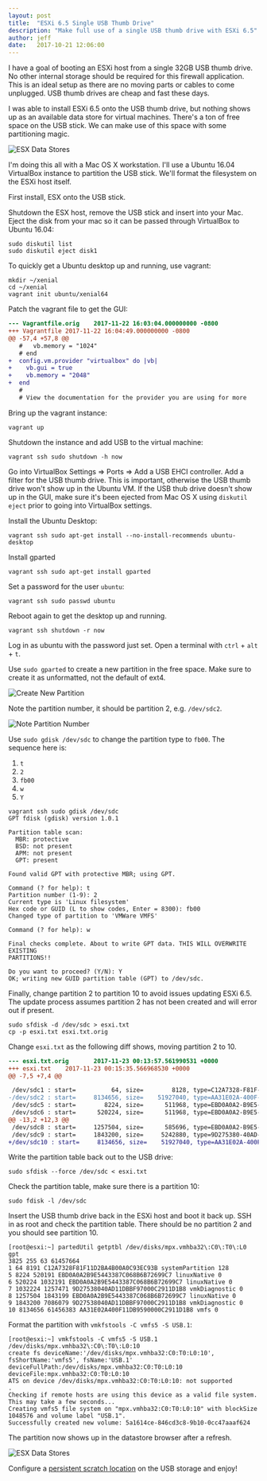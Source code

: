 ```yaml
---
layout: post
title:  "ESXi 6.5 Single USB Thumb Drive"
description: "Make full use of a single USB thumb drive with ESXi 6.5"
author: jeff
date:   2017-10-21 12:06:00
---
```


I have a goal of booting an ESXi host from a single 32GB USB thumb drive.  No
other internal storage should be required for this firewall application.  This
is an ideal setup as there are no moving parts or cables to come unplugged.  USB
thumb drives are cheap and fast these days.

I was able to install ESXi 6.5 onto the USB thumb drive, but nothing shows up as
an available data store for virtual machines.  There's a ton of free space on
the USB stick.  We can make use of this space with some partitioning magic.

![ESX Data Stores](/img/2017-11-22-esxi-tiny-usb/04.png)

I'm doing this all with a Mac OS X workstation.  I'll use a Ubuntu 16.04
VirtualBox instance to partition the USB stick.  We'll format the filesystem on
the ESXi host itself.

First install, ESX onto the USB stick.

Shutdown the ESX host, remove the USB stick and insert into your Mac.  Eject the
disk from your mac so it can be passed through VirtualBox to Ubuntu 16.04:

    sudo diskutil list
    sudo diskutil eject disk1

To quickly get a Ubuntu desktop up and running, use vagrant:

    mkdir ~/xenial
    cd ~/xenial
    vagrant init ubuntu/xenial64

Patch the vagrant file to get the GUI:

```diff
--- Vagrantfile.orig    2017-11-22 16:03:04.000000000 -0800
+++ Vagrantfile 2017-11-22 16:04:49.000000000 -0800
@@ -57,4 +57,8 @@
   #   vb.memory = "1024"
   # end
+  config.vm.provider "virtualbox" do |vb|
+    vb.gui = true
+    vb.memory = "2048"
+  end
   #
   # View the documentation for the provider you are using for more
```

Bring up the vagrant instance:

    vagrant up

Shutdown the instance and add USB to the virtual machine:

    vagrant ssh sudo shutdown -h now

Go into VirtualBox Settings => Ports => Add a USB EHCI controller.  Add a filter
for the USB thumb drive.  This is important, otherwise the USB thumb drive won't
show up in the Ubuntu VM.  If the USB thub drive doesn't show up in the GUI,
make sure it's been ejected from Mac OS X using `diskutil eject` prior to going
into VirtualBox settings.

Install the Ubuntu Desktop:

    vagrant ssh sudo apt-get install --no-install-recommends ubuntu-desktop

Install gparted

    vagrant ssh sudo apt-get install gparted

Set a password for the user `ubuntu`:

    vagrant ssh sudo passwd ubuntu

Reboot again to get the desktop up and running.

    vagrant ssh shutdown -r now

Log in as ubuntu with the password just set.  Open a terminal with `ctrl` +
`alt` + `t`.

Use `sudo gparted` to create a new partition in the free space.  Make sure to create
it as unformatted, not the default of ext4.

![Create New Partition](/img/2017-11-22-esxi-tiny-usb/01.png)

Note the partition number, it should be partition 2, e.g. `/dev/sdc2`.

![Note Partition Number](/img/2017-11-22-esxi-tiny-usb/02.png)

Use `sudo gdisk /dev/sdc` to change the partition type to `fb00`.  The sequence here is:

 1. `t`
 2. `2`
 3. `fb00`
 4. `w`
 4. `Y`

```
vagrant ssh sudo gdisk /dev/sdc
GPT fdisk (gdisk) version 1.0.1

Partition table scan:
  MBR: protective
  BSD: not present
  APM: not present
  GPT: present

Found valid GPT with protective MBR; using GPT.

Command (? for help): t
Partition number (1-9): 2
Current type is 'Linux filesystem'
Hex code or GUID (L to show codes, Enter = 8300): fb00
Changed type of partition to 'VMWare VMFS'

Command (? for help): w

Final checks complete. About to write GPT data. THIS WILL OVERWRITE EXISTING
PARTITIONS!!

Do you want to proceed? (Y/N): Y
OK; writing new GUID partition table (GPT) to /dev/sdc.
```

Finally, change partition 2 to partition 10 to avoid issues updating ESXi 6.5.
The update process assumes partition 2 has not been created and will error out
if present.

```
sudo sfdisk -d /dev/sdc > esxi.txt
cp -p esxi.txt esxi.txt.orig
```

Change `esxi.txt` as the following diff shows, moving partition 2 to 10.

```diff
--- esxi.txt.orig       2017-11-23 00:13:57.561990531 +0000
+++ esxi.txt    2017-11-23 00:15:35.566968530 +0000
@@ -7,5 +7,4 @@

 /dev/sdc1 : start=          64, size=        8128, type=C12A7328-F81F-11D2-BA4B-00A0C93EC93B, uuid=439DBC97-6DB2-4FD1-BDEA-A01FC9F26A49
-/dev/sdc2 : start=     8134656, size=    51927040, type=AA31E02A-400F-11DB-9590-000C2911D1B8, uuid=7661DD41-6B25-4ACA-9A7E-E68F07361B9E
 /dev/sdc5 : start=        8224, size=      511968, type=EBD0A0A2-B9E5-4433-87C0-68B6B72699C7, uuid=CC0591B2-6658-4A25-91CF-1A9765D239A5
 /dev/sdc6 : start=      520224, size=      511968, type=EBD0A0A2-B9E5-4433-87C0-68B6B72699C7, uuid=CDD8851F-3A51-47AD-80E1-F2D504197A8C
@@ -13,2 +12,3 @@
 /dev/sdc8 : start=     1257504, size=      585696, type=EBD0A0A2-B9E5-4433-87C0-68B6B72699C7, uuid=3119D6C6-3EEC-4970-9289-6128686849EB
 /dev/sdc9 : start=     1843200, size=     5242880, type=9D275380-40AD-11DB-BF97-000C2911D1B8, uuid=7A6D08A3-6E3F-488D-8F3B-36145382BA9F
+/dev/sdc10 : start=     8134656, size=    51927040, type=AA31E02A-400F-11DB-9590-000C2911D1B8, uuid=7661DD41-6B25-4ACA-9A7E-E68F07361B9E
```

Write the partition table back out to the USB drive:

```
sudo sfdisk --force /dev/sdc < esxi.txt
```

Check the partition table, make sure there is a partition 10:

```
sudo fdisk -l /dev/sdc
```

Insert the USB thumb drive back in the ESXi host and boot it back up.  SSH in
as root and check the partition table.  There should be no partition 2 and you
should see partition 10.

```
[root@esxi:~] partedUtil getptbl /dev/disks/mpx.vmhba32\:C0\:T0\:L0
gpt
3825 255 63 61457664
1 64 8191 C12A7328F81F11D2BA4B00A0C93EC93B systemPartition 128
5 8224 520191 EBD0A0A2B9E5443387C068B6B72699C7 linuxNative 0
6 520224 1032191 EBD0A0A2B9E5443387C068B6B72699C7 linuxNative 0
7 1032224 1257471 9D27538040AD11DBBF97000C2911D1B8 vmkDiagnostic 0
8 1257504 1843199 EBD0A0A2B9E5443387C068B6B72699C7 linuxNative 0
9 1843200 7086079 9D27538040AD11DBBF97000C2911D1B8 vmkDiagnostic 0
10 8134656 61456383 AA31E02A400F11DB9590000C2911D1B8 vmfs 0
```

Format the partition with `vmkfstools -C vmfs5 -S USB.1`:

```
[root@esxi:~] vmkfstools -C vmfs5 -S USB.1 /dev/disks/mpx.vmhba32\:C0\:T0\:L0:10
create fs deviceName:'/dev/disks/mpx.vmhba32:C0:T0:L0:10', fsShortName:'vmfs5', fsName:'USB.1'
deviceFullPath:/dev/disks/mpx.vmhba32:C0:T0:L0:10 deviceFile:mpx.vmhba32:C0:T0:L0:10
ATS on device /dev/disks/mpx.vmhba32:C0:T0:L0:10: not supported
.
Checking if remote hosts are using this device as a valid file system. This may take a few seconds...
Creating vmfs5 file system on "mpx.vmhba32:C0:T0:L0:10" with blockSize 1048576 and volume label "USB.1".
Successfully created new volume: 5a1614ce-846cd3c8-9b10-0cc47aaaf624
```

The partition now shows up in the datastore browser after a refresh.

![ESX Data Stores](/img/2017-11-22-esxi-tiny-usb/05.png)

Configure a [persistent scratch location][scratch] on the USB storage and enjoy!

[scratch]: https://kb.vmware.com/s/article/1033696
